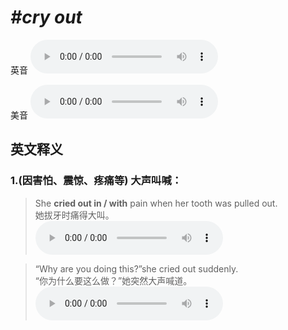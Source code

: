 # ***\#cry out*** 
英音
<audio src="./media/cry out1_AAC.aac" controls="controls"></audio>

美音
<audio src="./media/cry out2_AAC.aac" controls="controls"></audio>



  

英文释义
---
### 1.**(因害怕、震惊、疼痛等) 大声叫喊：**  

 > She **cried out in / with** pain when her tooth was pulled out.  
 > 她拔牙时痛得大叫。    
<audio src="./media/cry-6.aac" controls="controls"></audio>

 > “Why are you doing this?”she cried out suddenly.  
 > “你为什么要这么做？”她突然大声喊道。    
<audio src="./media/cry-7.aac" controls="controls"></audio>


